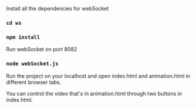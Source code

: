 Install all the dependencies for webSocket
### `cd ws`
### `npm install`

Run webSocket on port 8082
### `node webSocket.js`

Run the project on your localhost and open index.html and animation.html in different browser tabs.

You can control the video that's in animation.html through two buttons in index.html.
